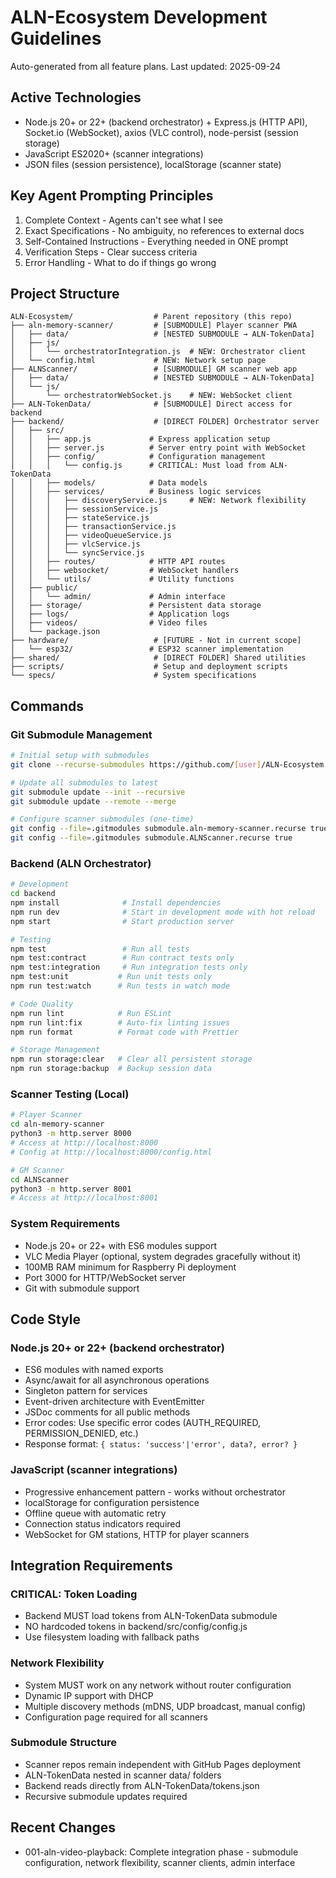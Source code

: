 # ALN-Ecosystem Development Guidelines

Auto-generated from all feature plans. Last updated: 2025-09-24

## Active Technologies
- Node.js 20+ or 22+ (backend orchestrator) + Express.js (HTTP API), Socket.io (WebSocket), axios (VLC control), node-persist (session storage)
- JavaScript ES2020+ (scanner integrations)
- JSON files (session persistence), localStorage (scanner state)

## Key Agent Prompting Principles

  1. Complete Context - Agents can't see what I see
  2. Exact Specifications - No ambiguity, no references to external docs
  3. Self-Contained Instructions - Everything needed in ONE prompt
  4. Verification Steps - Clear success criteria
  5. Error Handling - What to do if things go wrong

## Project Structure
```
ALN-Ecosystem/                  # Parent repository (this repo)
├── aln-memory-scanner/         # [SUBMODULE] Player scanner PWA
│   ├── data/                   # [NESTED SUBMODULE → ALN-TokenData]
│   ├── js/
│   │   └── orchestratorIntegration.js  # NEW: Orchestrator client
│   └── config.html             # NEW: Network setup page
├── ALNScanner/                 # [SUBMODULE] GM scanner web app
│   ├── data/                   # [NESTED SUBMODULE → ALN-TokenData]
│   └── js/
│       └── orchestratorWebSocket.js    # NEW: WebSocket client
├── ALN-TokenData/              # [SUBMODULE] Direct access for backend
├── backend/                    # [DIRECT FOLDER] Orchestrator server
│   ├── src/
│   │   ├── app.js             # Express application setup
│   │   ├── server.js          # Server entry point with WebSocket
│   │   ├── config/            # Configuration management
│   │   │   └── config.js      # CRITICAL: Must load from ALN-TokenData
│   │   ├── models/            # Data models
│   │   ├── services/          # Business logic services
│   │   │   ├── discoveryService.js     # NEW: Network flexibility
│   │   │   ├── sessionService.js
│   │   │   ├── stateService.js
│   │   │   ├── transactionService.js
│   │   │   ├── videoQueueService.js
│   │   │   ├── vlcService.js
│   │   │   └── syncService.js
│   │   ├── routes/            # HTTP API routes
│   │   ├── websocket/         # WebSocket handlers
│   │   └── utils/             # Utility functions
│   ├── public/
│   │   └── admin/             # Admin interface
│   ├── storage/               # Persistent data storage
│   ├── logs/                  # Application logs
│   ├── videos/                # Video files
│   └── package.json
├── hardware/                   # [FUTURE - Not in current scope]
│   └── esp32/                 # ESP32 scanner implementation
├── shared/                     # [DIRECT FOLDER] Shared utilities
├── scripts/                    # Setup and deployment scripts
└── specs/                      # System specifications
```

## Commands

### Git Submodule Management
```bash
# Initial setup with submodules
git clone --recurse-submodules https://github.com/[user]/ALN-Ecosystem.git

# Update all submodules to latest
git submodule update --init --recursive
git submodule update --remote --merge

# Configure scanner submodules (one-time)
git config --file=.gitmodules submodule.aln-memory-scanner.recurse true
git config --file=.gitmodules submodule.ALNScanner.recurse true
```

### Backend (ALN Orchestrator)
```bash
# Development
cd backend
npm install              # Install dependencies
npm run dev              # Start in development mode with hot reload
npm start                # Start production server

# Testing
npm test                 # Run all tests
npm test:contract        # Run contract tests only
npm test:integration     # Run integration tests only
npm test:unit           # Run unit tests only
npm run test:watch      # Run tests in watch mode

# Code Quality
npm run lint            # Run ESLint
npm run lint:fix        # Auto-fix linting issues
npm run format          # Format code with Prettier

# Storage Management
npm run storage:clear   # Clear all persistent storage
npm run storage:backup  # Backup session data
```

### Scanner Testing (Local)
```bash
# Player Scanner
cd aln-memory-scanner
python3 -m http.server 8000
# Access at http://localhost:8000
# Config at http://localhost:8000/config.html

# GM Scanner
cd ALNScanner
python3 -m http.server 8001
# Access at http://localhost:8001
```


### System Requirements
- Node.js 20+ or 22+ with ES6 modules support
- VLC Media Player (optional, system degrades gracefully without it)
- 100MB RAM minimum for Raspberry Pi deployment
- Port 3000 for HTTP/WebSocket server
- Git with submodule support

## Code Style

### Node.js 20+ or 22+ (backend orchestrator)
- ES6 modules with named exports
- Async/await for all asynchronous operations
- Singleton pattern for services
- Event-driven architecture with EventEmitter
- JSDoc comments for all public methods
- Error codes: Use specific error codes (AUTH_REQUIRED, PERMISSION_DENIED, etc.)
- Response format: `{ status: 'success'|'error', data?, error? }`

### JavaScript (scanner integrations)
- Progressive enhancement pattern - works without orchestrator
- localStorage for configuration persistence
- Offline queue with automatic retry
- Connection status indicators required
- WebSocket for GM stations, HTTP for player scanners


## Integration Requirements

### CRITICAL: Token Loading
- Backend MUST load tokens from ALN-TokenData submodule
- NO hardcoded tokens in backend/src/config/config.js
- Use filesystem loading with fallback paths

### Network Flexibility
- System MUST work on any network without router configuration
- Dynamic IP support with DHCP
- Multiple discovery methods (mDNS, UDP broadcast, manual config)
- Configuration page required for all scanners

### Submodule Structure
- Scanner repos remain independent with GitHub Pages deployment
- ALN-TokenData nested in scanner data/ folders
- Backend reads directly from ALN-TokenData/tokens.json
- Recursive submodule updates required

## Recent Changes
- 001-aln-video-playback: Complete integration phase - submodule configuration, network flexibility, scanner clients, admin interface

<!-- MANUAL ADDITIONS START -->
<!-- MANUAL ADDITIONS END -->
